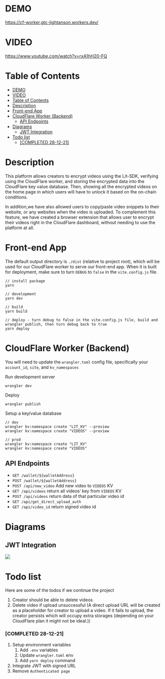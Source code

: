 # DEMO
https://cf-worker.gtc-lightanson.workers.dev/

# VIDEO
https://www.youtube.com/watch?v=rxA1hH20-FQ

# Table of Contents
- [DEMO](#demo)
- [VIDEO](#video)
- [Table of Contents](#table-of-contents)
- [Description](#description)
- [Front-end App](#front-end-app)
- [CloudFlare Worker (Backend)](#cloudflare-worker-backend)
  - [API Endpoints](#api-endpoints)
- [Diagrams](#diagrams)
  - [JWT Integration](#jwt-integration)
- [Todo list](#todo-list)
    - [[COMPLETED 28-12-21]](#completed-28-12-21)

# Description
This platform allows creators to encrypt videos using the Lit-SDK, verifying using the CloudFlare worker, and storing the encrypted data into the CloudFlare key value database. Then, showing all the encrypted videos on the home page in which users will have to unlock it based on the on-chain conditions. 

In addition,we have also allowed users to copy/paste video snippets to their website, or any websites when the video is uploaded. To complement this feature, we have created a browser extension that allows user to encrypt their videos right in the CloudFlare dashboard, without needing to use the platform at all. 

# Front-end App

The default output directory is `./dist` (relative to project root), which will be used for our CloudFlare worker to serve our front-end app. When it is built for deployment, make sure to turn `DEBUG` to `false` in the `vite.config.js` file.

```
// install package
yarn 

// development
yarn dev 

// build 
yarn build

// deploy - turn debug to false in the vite.config.js file, build and wrangler publish, then turn debug back to true
yarn deploy
```

# CloudFlare Worker (Backend)

You will need to update the `wrangler.toml` config file, specifically your `account_id`, `site`, and `kv_namespaces`

Run development server

```
wrangler dev
```

Deploy

```
wrangler publish
```

Setup a key/value database

```
// dev
wrangler kv:namespace create "LIT_KV" --preview
wrangler kv:namespace create "VIDEOS" --preview

// prod
wrangler kv:namespace create "LIT_KV"
wrangler kv:namespace create "VIDEOS" 

```

## API Endpoints
- `GET /wallet/${walletAddress}`
- `POST /wallet/${walletAddress}`
- `POST /api/new_video` Add new video to `VIDEOS` KV
- `GET /api/videos` return all videos’ key from `VIDEOS` KV
- `POST /api/videos` return data of that particular video id
- `GET /api/get_direct_upload_auth`
- `GET /api/video_id` return signed video id

# Diagrams

## JWT Integration

![](https://assets.wzac.io/lit-protocol/lit-cloudflare-jwt-integration.jpeg)

# Todo list

Here are some of the todos if we continue the project

1. Creator should be able to delete videos
2. Delete video if upload unsuccessful (A direct upload URL will be created as a placeholder for creator to upload a video. If it fails to upload, the creator persists which will occupy extra storages (depending on your CloudFlare plan it might not be ideal.))

### [COMPLETED 28-12-21]

1. Setup environment variables
   1. Add `.env` variables
   2. Update `wrangler.toml` env
   3. Add `yarn deploy` command
2. Integrate JWT with signed URL
3. Remove `Authenticated page`